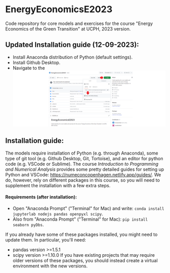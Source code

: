 # EnergyEconomicsE2023
Code repository for core models and exercises for the course "Energy Economics of the Green Transition" at UCPH, 2023 version.

## Updated Installation guide (12-09-2023):
* Install Anaconda distribution of Python (default settings).
* Install Github Desktop.
* Navigate to the
  ![](screenDump1.png)


## Installation guide:
The models require installation of Python (e.g. through Anaconda), some type of git tool (e.g. Github Desktop, Git, Tortoise), and an editor for python code (e.g. VSCode or Sublime). The course *Introduction to Programming and Numerical Analysis* provides some pretty detailed guides for setting up Python and VSCode: https://numeconcopenhagen.netlify.app/guides/. We do, however, rely on different packages in this course, so you will need to supplement the installation with a few extra steps.

#### Requirements (after installation):
* Open "Anaconda Prompt" ("Terminal" for Mac) and write: ```conda install jupyterlab nodejs pandas openpyxl scipy```.
* Also from "Anaconda Prompt" ("Terminal" for Mac): ```pip install seaborn pyDbs```.

If you already have some of these packages installed, you might need to update them. In particular, you'll need:
 * pandas version >=1.5.1 
 * scipy version >=1.10.0
If you have existing projects that may require older versions of these packages, you should instead create a virtual environment with the new versions. 
